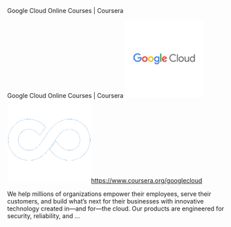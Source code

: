 Google Cloud Online Courses | Coursera

Google Cloud Online Courses | Coursera
![](../_resources/5780e30632a9968330a02a6feb58ebbf.png)
![](../_resources/e9b9a6ebe7f32bb879d4dd83c089037c.png)https://www.coursera.org/googlecloud

We help millions of organizations empower their employees, serve their customers, and build what’s next for their businesses with innovative technology created in—and for—the cloud. Our products are engineered for security, reliability, and ...